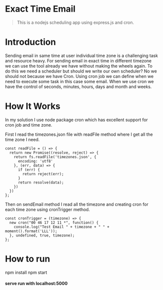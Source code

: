 # Exact Time Email
> This is a nodejs scheduling app using express.js and cron.
# Introduction
Sending email in same time at user individual time zone is a challenging task and resource heavy. For sending email in exact time in different timezone we can use the tool already we have without making the wheels again. To do this we need a scheduler but should we write our own scheduler? No we should not because we have Cron. Using cron job we can define when we need to execute some task in this case some email. When we use cron we have the control of seconds, minutes, hours, days and month and weeks. 
# How It Works
In my solution I use node package cron which has excellent support for cron job and time zone. 

First I read the timezones.json file with readFile method where I get all the time zone I need.
```node
const readFile = () => {
  return new Promise((resolve, reject) => {
    return fs.readFile('timezones.json', {
      encoding: 'utf8'
    }, (err, data) => {
      if (err) {
        return reject(err);
      }
      return resolve(data);
    })
  })
};
```

Then on sendEmail method I read all the timezone and creating cron for each time zone using cronTrigger method.
```node
const cronTrigger = (timezone) => {
  new cron("00 46 17 12 11 *", function() {
    console.log("Test Email " + timezone + " " + moment().format('LLL'));
  }, undefined, true, timezone);
};
```

# How to run
npm install
npm start
#### serve run with localhost:5000
